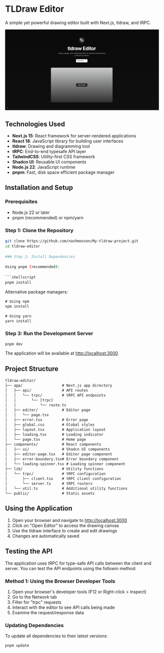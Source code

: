 # TLDraw Editor

A simple yet powerful drawing editor built with Next.js, tldraw, and tRPC.

![Screenshot Description](./public/home.png)

## Technologies Used

- **Next.js 15**: React framework for server-rendered applications
- **React 18**: JavaScript library for building user interfaces
- **tldraw**: Drawing and diagramming tool
- **tRPC**: End-to-end typesafe API layer
- **TailwindCSS**: Utility-first CSS framework
- **Shadcn UI**: Reusable UI components
- **Node.js 22**: JavaScript runtime
- **pnpm**: Fast, disk space efficient package manager

## Installation and Setup

### Prerequisites

- Node.js 22 or later
- pnpm (recommended) or npm/yarn

### Step 1: Clone the Repository

````bash
git clone https://github.com/nashmonzon/My-tldraw-project.git
cd tldraw-editor

### Step 2: Install Dependencies

Using pnpm (recommended):

```shellscript
pnpm install
````

Alternative package managers:

```shellscript
# Using npm
npm install

# Using yarn
yarn install
```

### Step 3: Run the Development Server

```shellscript
pnpm dev
```

The application will be available at [http://localhost:3000](http://localhost:3000).

## Project Structure

```plaintext
tldraw-editor/
├── app/                  # Next.js app directory
│   ├── api/              # API routes
│   │   └── trpc/         # tRPC API endpoints
│   │       └── [trpc]
│   │           └── route.ts
│   ├── editor/           # Editor page
│   │   └── page.tsx
│   ├── error.tsx         # Error page
│   ├── global.css        # Global styles
│   ├── layout.tsx        # Application layout
│   ├── loading.tsx       # Loading indicator
│   └── page.tsx          # Home page
├── components/           # React components
│   ├── ui/               # Shadcn UI components
│   ├── editor-page.tsx   # Editor page component
│   ├── error-boundary.tsx# Error boundary component
│   └── loading-spinner.tsx # Loading spinner component
├── lib/                  # Utility functions
│   └── trpc/             # tRPC configuration
│       ├── client.tsx    # tRPC client configuration
│       └── server.ts     # tRPC routers
│   └── util.ts           # Additional utility functions
└── public/               # Static assets
```

## Using the Application

1. Open your browser and navigate to [http://localhost:3000](http://localhost:3000)
2. Click on "Open Editor" to access the drawing canvas
3. Use the tldraw interface to create and edit drawings
4. Changes are automatically saved

## Testing the API

The application uses tRPC for type-safe API calls between the client and server. You can test the API endpoints using the followin method:

### Method 1: Using the Browser Developer Tools

1. Open your browser's developer tools (F12 or Right-click > Inspect)
2. Go to the Network tab
3. Filter for "trpc" requests
4. Interact with the editor to see API calls being made
5. Examine the request/response data

### Updating Dependencies

To update all dependencies to their latest versions:

```shellscript
pnpm update
```
